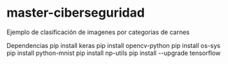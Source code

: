 # master-ciberseguridad
Ejemplo de clasificación de imagenes por categorias de carnes

Dependencias
pip install keras
pip install opencv-python
pip install os-sys
pip install python-mnist
pip install np-utils
pip install --upgrade tensorflow
